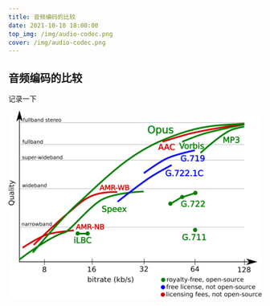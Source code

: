 ```yaml
---
title: 音频编码的比较
date: 2021-10-10 18:00:00
top_img: /img/audio-codec.png
cover: /img/audio-codec.png
---
```

## 音频编码的比较

记录一下

![audio-codec](/img/audio-codec.png)

